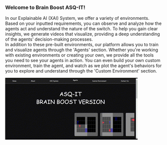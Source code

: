 ### Welcome to Brain Boost ASQ-IT! <br>
In our Explainable AI (XAI) System, we offer a variety of environments. Based on your inputted requirements, you can observe and analyze how the agents act and understand the nature of the switch. To help you gain clear insights, we generate videos that visualize, providing a deep understanding of the agents' decision-making processes.<br>
In addition to these pre-built environments, our platform allows you to train and visualize agents through the 'Agents' section. Whether you're working with existing environments or creating your own, we provide all the tools you need to see your agents in action. You can even build your own custom environment, train the agent, and watch as we plot the agent's behaviors for you to explore and understand through the 'Custom Environment' section.<br>

![alt text](static/images/ReadMe/MainPage.gif)


    